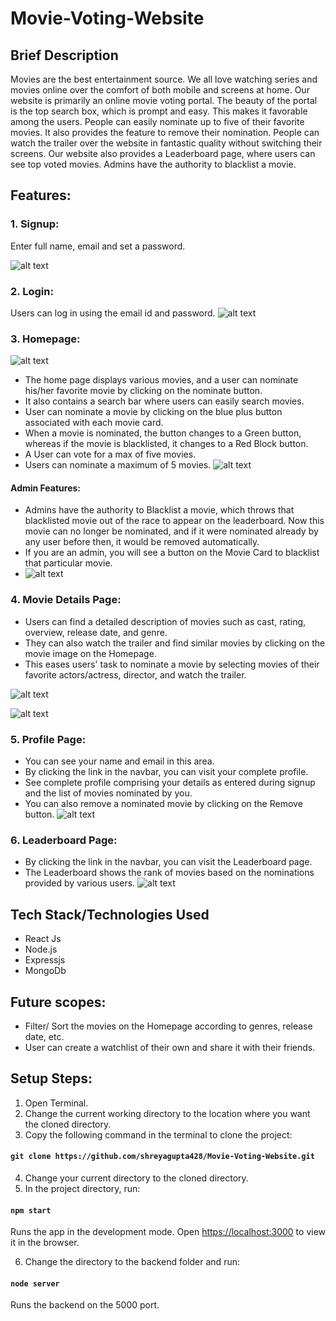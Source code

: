 # Movie-Voting-Website

## Brief Description
Movies are the best entertainment source. We all love watching series and movies online over the comfort of both mobile and screens at home. Our website is primarily an online movie voting portal.
The beauty of the portal is the top search box, which is prompt and easy. This makes it favorable among the users.
People can easily nominate up to five of their favorite movies. It also provides the feature to remove their nomination. People can watch the trailer over the website in fantastic quality without switching their screens. Our website also provides a Leaderboard page, where users can see top voted movies.
Admins have the authority to blacklist a movie.

## Features:
### 1. Signup: 
Enter full name, email and set a password.

![alt text](https://i.ibb.co/jRnRdNS/Whats-App-Image-2021-01-31-at-9-13-47-PM.jpg)

### 2. Login: 
Users can log in using the email id and password.
![alt text](https://i.ibb.co/2YB7Xzy/Whats-App-Image-2021-01-31-at-9-11-57-PM.jpg)

### 3. Homepage:
![alt text](https://i.ibb.co/54n2rrp/Whats-App-Image-2021-01-31-at-9-14-05-PM.jpg)
* The home page displays various movies, and a user can nominate his/her favorite movie by clicking on the nominate button.
* It also contains a search bar where users can easily search movies.
* User can nominate a movie by clicking on the blue plus button associated with each movie card.
* When a movie is nominated, the button changes to a Green button, whereas if the movie is blacklisted, it changes to a Red Block button.
* A User can vote for a max of five movies.
* Users can nominate a maximum of 5 movies.
![alt text](https://i.ibb.co/HN0mHXS/Whats-App-Image-2021-01-31-at-9-14-25-PM.jpg)
#### Admin Features:
* Admins have the authority to Blacklist a movie, which throws that blacklisted movie out of the race to appear on the leaderboard. Now this movie can no longer be nominated, and if it were nominated already by any user before then, it would be removed automatically.
* If you are an admin, you will see a button on the Movie Card to blacklist that particular movie.
* ![alt text](https://i.ibb.co/3Y1k4Mk/Whats-App-Image-2021-01-31-at-9-14-32-PM.jpg)

### 4. Movie Details Page:
* Users can find a detailed description of movies such as cast, rating, overview, release date, and genre.
* They can also watch the trailer and find similar movies by clicking on the movie image on the Homepage.
* This eases users' task to nominate a movie by selecting movies of their favorite actors/actress, director, and watch the trailer.

    
![alt text](https://i.ibb.co/yVcJWZV/Whats-App-Image-2021-01-31-at-9-21-31-PM.jpg)

![alt text](https://i.ibb.co/t3pc2rZ/Whats-App-Image-2021-01-31-at-9-20-30-PM.jpg)
    
### 5. Profile Page: 
* You can see your name and email in this area. 
* By clicking the link in the navbar, you can visit your complete profile. 
* See complete profile comprising your details as entered during signup and the list of movies nominated by you.
* You can also remove a nominated movie by clicking on the Remove button.
![alt text](https://i.ibb.co/CMZ6q2n/Whats-App-Image-2021-01-31-at-9-23-11-PM.jpg)
### 6. Leaderboard Page:
* By clicking the link in the navbar, you can visit the Leaderboard page. 
* The Leaderboard shows the rank of movies based on the nominations provided by various users.
![alt text](https://i.ibb.co/QX1CqS2/Whats-App-Image-2021-01-31-at-9-23-35-PM.jpg)
    
## Tech Stack/Technologies Used
* React Js
* Node.js
* Expressjs
* MongoDb


## Future scopes:
* Filter/ Sort the movies on the Homepage according to genres, release date, etc.
* User can create a watchlist of their own and share it with their friends.


## Setup Steps:
1. Open Terminal.
2. Change the current working directory to the location where you want the cloned directory.
3. Copy the following command in the terminal to clone the project:
#### `git clone https://github.com/shreyagupta428/Movie-Voting-Website.git`
4. Change your current directory to the cloned directory.
5. In the project directory, run:
#### `npm start`
Runs the app in the development mode.
Open [https://localhost:3000](https://localhost:3000) to view it in the browser.

6. Change the directory to the backend folder and run:
#### `node server`
Runs the backend on the 5000 port.

